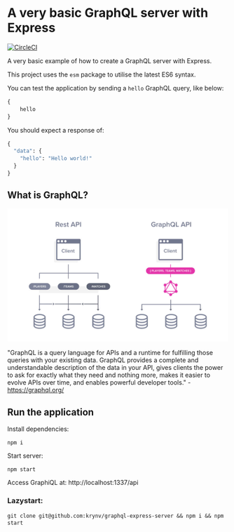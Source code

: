 # A **very** basic GraphQL server with Express

[![CircleCI](https://circleci.com/gh/krynv/graphql-express-server/tree/master.svg?style=svg)](https://circleci.com/gh/krynv/graphql-express-server/tree/master)

A very basic example of how to create a GraphQL server with Express.

This project uses the `esm` package to utilise the latest ES6 syntax. 

You can test the application by sending a `hello` GraphQL query, like below:

```graphql
{
    hello
}
```

You should expect a response of:

```graphql
{
  "data": {
    "hello": "Hello world!"
  }
}
```

## What is GraphQL?

![GraphQL Diagram](graphql-vs-rest-api.jpg)

"GraphQL is a query language for APIs and a runtime for fulfilling those queries with your existing data. GraphQL provides a complete and understandable description of the data in your API, gives clients the power to ask for exactly what they need and nothing more, makes it easier to evolve APIs over time, and enables powerful developer tools." - https://graphql.org/

## Run the application

Install dependencies:

    npm i

Start server: 

    npm start

Access GraphiQL at:
http://localhost:1337/api


### Lazystart:

    git clone git@github.com:krynv/graphql-express-server && npm i && npm start